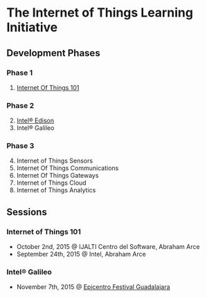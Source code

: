 The Internet of Things Learning Initiative
==

## Development Phases

### Phase 1
1. [Internet Of Things 101](https://theiotlearninginitiative.gitbooks.io/internetofthings101/)

### Phase 2
2. [Intel® Edison](https://theiotlearninginitiative.gitbooks.io/inteledison/)
3. Intel® Galileo

### Phase 3
4. Internet of Things Sensors
5. Internet Of Things Communications
6. Internet Of Things Gateways
7. Internet of Things Cloud
8. Internet of Things Analytics

## Sessions

### Internet of Things 101
- October 2nd, 2015 @ IJALTI Centro del Software, Abraham Arce
- September 24th, 2015 @ Intel, Abraham Arce

### Intel® Galileo
- November 7th, 2015 @ [Epicentro Festival Guadalajara](http://www.epicentrofestival.com/)
